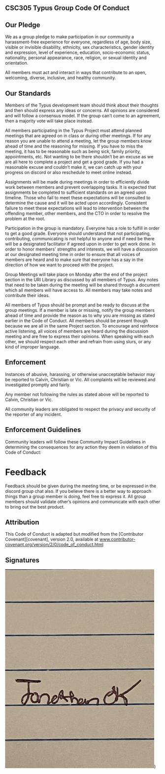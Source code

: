 ## CSC305 Typus Group Code Of Conduct

## Our Pledge

We as a group pledge to make
participation in our community a harassment-free experience for
everyone, regardless of age, body size, visible or invisible
disability, ethnicity, sex characteristics, gender identity and
expression, level of experience, education, socio-economic
status, nationality, personal appearance, race, religion, or
sexual identity and orientation.

All members must act and interact in ways that contribute to an
open, welcoming, diverse, inclusive, and healthy community.

## Our Standards

Members of the Typus development team should think about their thoughts and then should express any ideas or concerns. All opinions are considered and will follow a consensus model. If the group can’t come to an agreement, then a majority vote will take place instead.

All members participating in the Typus Project must attend planned meetings that are agreed on in class or during other meetings. If for any reason you are unable to attend a meeting, let the group members know ahead of time and the reasoning for missing. If you have to miss the meeting, it has to be reasonable such as being sick, family priority, appointments, etc. Not wanting to be there shouldn’t be an excuse as we are all here to complete a project and get a good grade. If you had a reasonable excuse and couldn’t make it, we can catch up with your progress on discord or also reschedule to meet online instead.

Assignments will be made during meetings in order to efficiently divide work between members and prevent overlapping tasks. It is expected that assignments be completed to sufficient standards on an agreed upon timeline. Those who fail to meet these expectations will be consulted to determine the cause and it will be acted upon accordingly. Consistent failure to meet these expectations will lead to intervention between the offending member, other members, and the CTO in order to resolve the problem at the root. 

Participation in the group is mandatory. Everyone has a role to fulfill in order to get a good grade. Everyone should understand that not participating, contributing, communicating is not helpful to anyone and if need be there will be a designated facilitator if agreed upon in order to get work done. In order to honor members' strengths and interests, we will have a discussion at our designated meeting time in order to ensure that all voices of members are heard and to make sure that everyone has a say in the direction of how we want to proceed with the project.

Group Meetings will take place on Monday after the end of the project section in the URI Library as discussed by all members of Typus. Any notes that need to be taken during the meeting will be shared through a document which all members will have access to. All members may take notes and contribute their ideas.

All members of Typus should be prompt and be ready to discuss at the group meetings. If a member is late or missing, notify the group members ahead of time and provide the reason as to why you are missing as stated earlier in the Code of Conduct. All members should be present though because we are all in the same Project section.
To encourage and reinforce active listening, all voices of members are heard during the discussion meeting and are free to express their opinions. When speaking with each other, we should respect each other and refrain from using slurs, or any kind of improper language.

## Enforcement

Instances of abusive, harassing, or otherwise unacceptable
behavior may be reported to Calvin, Christian or Vic. All complaints will
be reviewed and investigated promptly and fairly.

Any member not following the rules as stated above will be reported to Calvin, Christian or Vic.

All community leaders are obligated to respect the privacy and
security of the reporter of any incident.

## Enforcement Guidelines

Community leaders will follow these Community Impact Guidelines
in determining the consequences for any action they deem in
violation of this Code of Conduct:

# Feedback

Feedback should be given during the meeting time, or be expressed in the discord group chat also. If you believe there is a better way to approach things than a group member is doing, feel free to express it. All group members should validate other’s opinions and communicate with each other to bring out the best product.

## Attribution

This Code of Conduct is adapted but modified from the
[Contributor Covenant][covenant],
version 2.0, available at
www.contributor-covenant.org/version/2/0/code_of_conduct.html

## Signatures
![Alt text](https://github.com/parkerdonahue/TypUs/blob/main/src/Jonathan-Ok.jpg))
